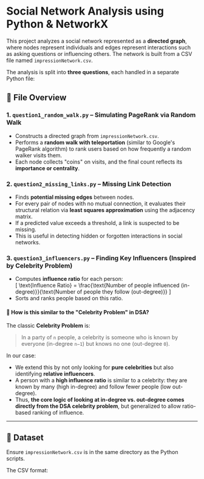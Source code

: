 # Social Network Analysis using Python & NetworkX

This project analyzes a social network represented as a **directed graph**, where nodes represent individuals and edges represent interactions such as asking questions or influencing others. The network is built from a CSV file named `impressionNetwork.csv`.

The analysis is split into **three questions**, each handled in a separate Python file:

## 🔧 File Overview

### 1. `question1_random_walk.py` – Simulating PageRank via Random Walk

- Constructs a directed graph from `impressionNetwork.csv`.
- Performs a **random walk with teleportation** (similar to Google's PageRank algorithm) to rank users based on how frequently a random walker visits them.
- Each node collects "coins" on visits, and the final count reflects its **importance or centrality**.

### 2. `question2_missing_links.py` – Missing Link Detection

- Finds **potential missing edges** between nodes.
- For every pair of nodes with no mutual connection, it evaluates their structural relation via **least squares approximation** using the adjacency matrix.
- If a predicted value exceeds a threshold, a link is suspected to be missing.
- This is useful in detecting hidden or forgotten interactions in social networks.

### 3. `question3_influencers.py` – Finding Key Influencers (Inspired by Celebrity Problem)

- Computes **influence ratio** for each person:  
  \[
  \text{Influence Ratio} = \frac{\text{Number of people influenced (in-degree)}}{\text{Number of people they follow (out-degree)}}
  \]
- Sorts and ranks people based on this ratio.

#### 👑 How is this similar to the "Celebrity Problem" in DSA?

The classic **Celebrity Problem** is:
> In a party of `n` people, a celebrity is someone who is known by everyone (in-degree `n−1`) but knows no one (out-degree `0`).

In our case:
- We extend this by not only looking for **pure celebrities** but also identifying **relative influencers**.
- A person with a **high influence ratio** is similar to a celebrity: they are known by many (high in-degree) and follow fewer people (low out-degree).
- Thus, **the core logic of looking at in-degree vs. out-degree comes directly from the DSA celebrity problem**, but generalized to allow ratio-based ranking of influence.

---

## 📁 Dataset

Ensure `impressionNetwork.csv` is in the same directory as the Python scripts.

The CSV format:
